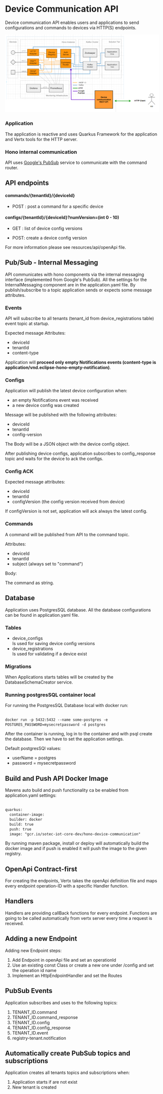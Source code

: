 # Device Communication API

Device communication API enables users and applications to send configurations and commands to devices via HTTP(S)
endpoints.

![img.png](img.png)

### Application

The application is reactive and uses Quarkus Framework for the application and Vertx tools for the HTTP server.

### Hono internal communication

API uses [Google's PubSub](https://cloud.google.com/pubsub/docs/overview?hl=de) service to communicate with the command
router.

## API endpoints

#### commands/{tenantId}/{deviceId}

- POST : post a command for a specific device

<p>

#### configs/{tenantId}/{deviceId}?numVersion=(int 0 - 10)

- GET : list of device config versions

- POST: create a device config version

For more information please see resources/api/openApi file.

## Pub/Sub - Internal Messaging

API communicates with hono components via the internal messaging interface (implemented from Google's PubSub).
All the settings for the InternalMessaging component are in the application.yaml file. By publish/subscribe to a topic
application sends or expects some message attributes.

### Events

API will subscribe to all tenants (tenant_id from device_registrations table) event topic at startup.

Expected message Attributes:

- deviceId
- tenantId
- content-type

Application will <b>proceed only empty Notifications events (content-type is
application/vnd.eclipse-hono-empty-notification)</b>.

### Configs

Application will publish the latest device configuration when:

- an empty Notifications event was received
- a new device config was created

Message will be published with the following attributes:

- deviceId
- tenantId
- config-version

The Body will be a JSON object with the device config object.

After publishing device configs, application subscribes to config_response topic and waits for the device to ack the
configs.

### Config ACK

Expected message attributes:

- deviceId
- tenantId
- configVersion (the config version received from device)

If configVersion is not set, application will ack always the latest config.

### Commands

A command will be published from API to the command topic.

Attributes:

- deviceId
- tenantId
- subject (always set to "command")

Body:

The command as string.

## Database

Application uses PostgresSQL database. All the database configurations can be found in application.yaml file.

### Tables

- device_configs <br>
  Is used for saving device config versions
- device_registrations <br>
  Is used for validating if a device exist

### Migrations

When Applications starts tables will be created by the DatabaseSchemaCreator service.

### Running postgresSQL container local

For running the PostgresSQL Database local with docker run:

``````

docker run -p 5432:5432 --name some-postgres -e POSTGRES_PASSWORD=mysecretpassword -d postgres

``````

After the container is running, log in to the container and with psql create the database. Then we have
to set the application settings.

Default postgresSQl values:

- userName = postgres
- password = mysecretpassword

## Build and Push API Docker Image

Mavens auto build and push functionality ca be enabled from application.yaml settings:

````

quarkus:
  container-image:
  builder: docker
  build: true
  push: true
  image: "gcr.io/sotec-iot-core-dev/hono-device-communication"

````

By running maven package, install or deploy will automatically build the docker image and if push is enabled it will
push the image
to the given registry.

## OpenApi Contract-first

For creating the endpoints, Vertx takes the openApi definition file and maps every endpoint operation-ID with a specific
Handler
function.

## Handlers

Handlers are providing callBack functions for every endpoint. Functions are going to be called automatically from vertx
server every time a request is received.

## Adding a new Endpoint

Adding new Endpoint steps:

1. Add Endpoint in openApi file and set an operationId
2. Use an existing const Class or create a new one under /config and set the operation id name
3. Implement an HttpEndpointHandler and set the Routes

## PubSub Events

Application subscribes and uses to the following topics:

1. TENANT_ID.command
2. TENANT_ID.command_response
3. TENANT_ID.config
4. TENANT_ID.config_response
5. TENANT_ID.event
6. registry-tenant.notification

## Automatically create PubSub topics and subscriptions

Application creates all tenants topics and subscriptions when:

1. Application starts if are not exist
2. New tenant is created



